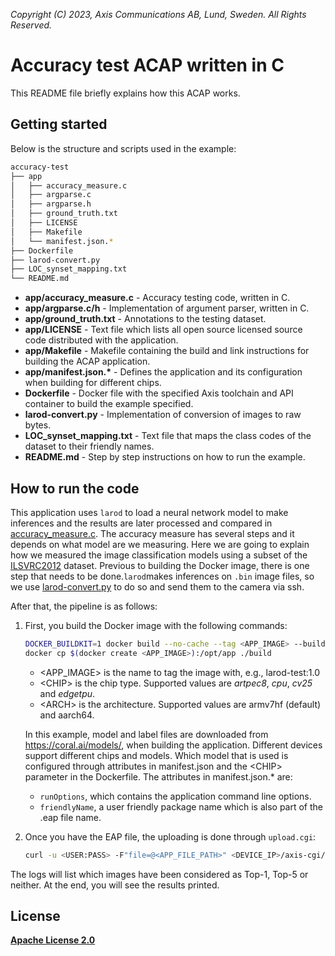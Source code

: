 *Copyright (C) 2023, Axis Communications AB, Lund, Sweden. All Rights Reserved.*

# Accuracy test ACAP written in C

This README file briefly explains how this ACAP works.

## Getting started

Below is the structure and scripts used in the example:

```bash
accuracy-test
├── app
│   ├── accuracy_measure.c
│   ├── argparse.c
│   ├── argparse.h
│   ├── ground_truth.txt
│   ├── LICENSE
│   ├── Makefile
│   └── manifest.json.*
├── Dockerfile
├── larod-convert.py
├── LOC_synset_mapping.txt
└── README.md
```

- **app/accuracy_measure.c** - Accuracy testing code, written in C.
- **app/argparse.c/h** - Implementation of argument parser, written in C.
- **app/ground_truth.txt** - Annotations to the testing dataset.
- **app/LICENSE** - Text file which lists all open source licensed source code distributed with the application.
- **app/Makefile** - Makefile containing the build and link instructions for building the ACAP application.
- **app/manifest.json.\*** - Defines the application and its configuration when building for different chips.
- **Dockerfile** - Docker file with the specified Axis toolchain and API container to build the example specified.
- **larod-convert.py** - Implementation of conversion of images to raw bytes.
- **LOC_synset_mapping.txt** - Text file that maps the class codes of the dataset to their friendly names.
- **README.md** - Step by step instructions on how to run the example.

## How to run the code

This application uses `larod` to load a neural network model to make inferences and the results are later processed and compared in [accuracy_measure.c](./app/accuracy_measure.c). The accuracy measure has several steps and it depends on what model are we measuring. Here we are going to explain how we measured the image classification models using a subset of the [ILSVRC2012](https://www.image-net.org/index.php) dataset. Previous to building the Docker image, there is one step that needs to be done.`larod`makes inferences on `.bin` image files, so we use [larod-convert.py](./larod-convert.py) to do so and send them to the camera via ssh.

After that, the pipeline is as follows:

1. First, you build the Docker image with the following commands:

    ```bash
    DOCKER_BUILDKIT=1 docker build --no-cache --tag <APP_IMAGE> --build-arg CHIP=<CHIP> --build-arg ARCH=<ARCH> .
    docker cp $(docker create <APP_IMAGE>):/opt/app ./build
    ```

    - \<APP_IMAGE\> is the name to tag the image with, e.g., larod-test:1.0
    - \<CHIP\> is the chip type. Supported values are *artpec8*, *cpu*, *cv25* and *edgetpu*.
    - \<ARCH\> is the architecture. Supported values are armv7hf (default) and aarch64.

    In this example, model and label files are downloaded from <https://coral.ai/models/>,
    when building the application. Different devices support different chips and models.
    Which model that is used is configured through attributes in manifest.json and the
    \<CHIP\> parameter in the Dockerfile. The attributes in manifest.json.* are:
    - `runOptions`, which contains the application command line options.
    - `friendlyName`, a user friendly package name which is also part of the .eap file name.

2. Once you have the EAP file, the uploading is done through `upload.cgi`:

    ```bash
    curl -u <USER:PASS> -F"file=@<APP_FILE_PATH>" <DEVICE_IP>/axis-cgi/applications/upload.cgi
    ```

The logs will list which images have been considered as Top-1, Top-5 or neither. At the end, you will see the results printed.

## License

**[Apache License 2.0](./app/LICENSE)**
